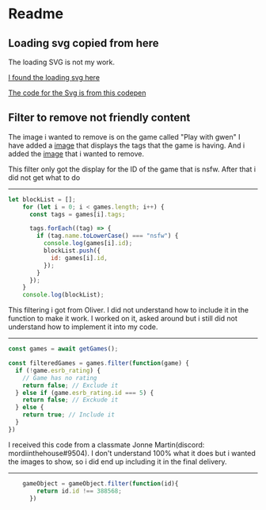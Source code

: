 # Readme

## Loading svg copied from here

The loading SVG is not my work.

[I found the loading svg here](https://freefrontend.com/css-loaders/)

[The code for the Svg is from this codepen](https://codepen.io/thebabydino/pen/yjoPMJ?editors=0100)

## Filter to remove not friendly content

The image i wanted to remove is on the game called "Play with gwen"
I have added a [image](unknown.png) that displays the tags that the game is having.
And i added the [image](nsfw.png) that i wanted to remove.

This filter only got the display for the ID of the game that is nsfw. After that i did not get what to do

***

```js
let blockList = [];
    for (let i = 0; i < games.length; i++) {
      const tags = games[i].tags;

      tags.forEach((tag) => {
        if (tag.name.toLowerCase() === "nsfw") {
          console.log(games[i].id);
          blockList.push({
            id: games[i].id,
          });
        }
      });
    }
    console.log(blockList);
```

This filtering i got from Oliver.
I did not understand how to include it in the function to make it work.
I worked on it, asked around but i still did not understand how to implement it into my code.

***

```js
const games = await getGames();

const filteredGames = games.filter(function(game) {
  if (!game.esrb_rating) {
    // Game has no rating
    return false; // Exclude it
  } else if (game.esrb_rating.id === 5) {
    return false; // Exckude it
  } else {
    return true; // Include it
  }
})

```

I received this code from a classmate Jonne Martin(discord: mordiinthehouse#9504).
I don't understand 100% what it does but i wanted the images to show,
so i did end up including it in the final delivery.

***

```js
    gameObject = gameObject.filter(function(id){
        return id.id !== 388568;
      }) 
```
